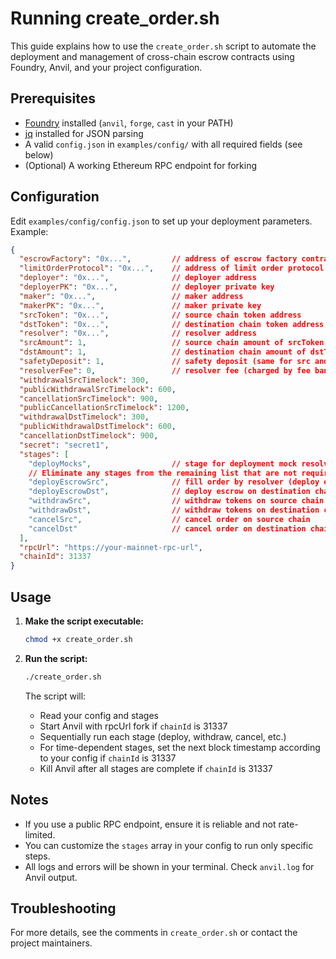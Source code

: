 # Running create_order.sh

This guide explains how to use the `create_order.sh` script to automate the deployment and management of cross-chain escrow contracts using Foundry, Anvil, and your project configuration.

## Prerequisites

- [Foundry](https://book.getfoundry.sh/) installed (`anvil`, `forge`, `cast` in your PATH)
- [jq](https://stedolan.github.io/jq/) installed for JSON parsing
- A valid `config.json` in `examples/config/` with all required fields (see below)
- (Optional) A working Ethereum RPC endpoint for forking

## Configuration

Edit `examples/config/config.json` to set up your deployment parameters. Example:

```json
{
  "escrowFactory": "0x...",         // address of escrow factory contract
  "limitOrderProtocol": "0x...",    // address of limit order protocol contract
  "deployer": "0x...",              // deployer address
  "deployerPK": "0x...",            // deployer private key
  "maker": "0x...",                 // maker address
  "makerPK": "0x...",               // maker private key
  "srcToken": "0x...",              // source chain token address
  "dstToken": "0x...",              // destination chain token address
  "resolver": "0x...",              // resolver address
  "srcAmount": 1,                   // source chain amount of srcToken
  "dstAmount": 1,                   // destination chain amount of dstToken
  "safetyDeposit": 1,               // safety deposit (same for src and dst chains)
  "resolverFee": 0,                 // resolver fee (charged by fee bank)
  "withdrawalSrcTimelock": 300,
  "publicWithdrawalSrcTimelock": 600,
  "cancellationSrcTimelock": 900,
  "publicCancellationSrcTimelock": 1200,
  "withdrawalDstTimelock": 300,
  "publicWithdrawalDstTimelock": 600,
  "cancellationDstTimelock": 900,
  "secret": "secret1",
  "stages": [
    "deployMocks",                  // stage for deployment mock resolver, src and dst tokens (only for chainId == 31337)
    // Eliminate any stages from the remaining list that are not required
    "deployEscrowSrc",              // fill order by resolver (deploy escrow contract on source chain)
    "deployEscrowDst",              // deploy escrow on destination chain 
    "withdrawSrc",                  // withdraw tokens on source chain
    "withdrawDst",                  // withdraw tokens on destination chain
    "cancelSrc",                    // cancel order on source chain
    "cancelDst"                     // cancel order on destination chain
  ],
  "rpcUrl": "https://your-mainnet-rpc-url",
  "chainId": 31337
}
```

## Usage

1. **Make the script executable:**
   ```zsh
   chmod +x create_order.sh
   ```

2. **Run the script:**
   ```zsh
   ./create_order.sh
   ```

   The script will:
   - Read your config and stages
   - Start Anvil with rpcUrl fork if `chainId` is 31337
   - Sequentially run each stage (deploy, withdraw, cancel, etc.)
   - For time-dependent stages, set the next block timestamp according to your config if `chainId` is 31337
   - Kill Anvil after all stages are complete if `chainId` is 31337

## Notes

- If you use a public RPC endpoint, ensure it is reliable and not rate-limited.
- You can customize the `stages` array in your config to run only specific steps.
- All logs and errors will be shown in your terminal. Check `anvil.log` for Anvil output.

## Troubleshooting

For more details, see the comments in `create_order.sh` or contact the project maintainers.
